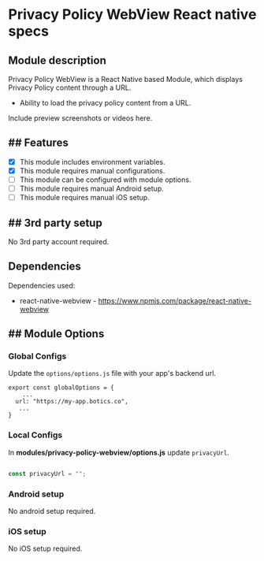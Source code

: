 # Privacy Policy WebView React native specs

## Module description

Privacy Policy WebView is a React Native based Module, which displays Privacy Policy content through a URL.

- Ability to load the privacy policy content from a URL.

Include preview screenshots or videos here.

## ## Features

 - [x] This module includes environment variables.
 - [x] This module requires manual configurations.
 - [ ] This module can be configured with module options.
 - [ ] This module requires manual Android setup.
 - [ ] This module requires manual iOS setup.

## ## 3rd party setup

No 3rd party account required.

## Dependencies

Dependencies used:
- react-native-webview  -  https://www.npmjs.com/package/react-native-webview

## ## Module Options

### Global Configs

Update the ``options/options.js`` file with your app's backend url.
```
export const globalOptions = {
    ...
  url: "https://my-app.botics.co",
   ...
}
```

### Local Configs

In **modules/privacy-policy-webview/options.js** update `privacyUrl`.

```javascript

const privacyUrl = "";

```

### Android setup

No android setup required.

### iOS setup

No iOS setup required.
